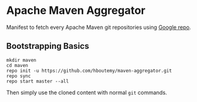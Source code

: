 # Apache Maven Aggregator

Manifest to fetch every Apache Maven git repositories using [Google repo](https://source.android.com/source/using-repo).

## Bootstrapping Basics

```
mkdir maven
cd maven
repo init -u https://github.com/hboutemy/maven-aggregator.git
repo sync
repo start master --all
```

Then simply use the cloned content with normal `git` commands.
